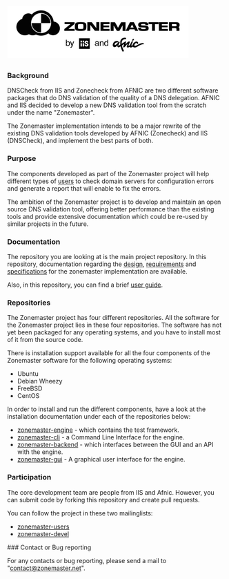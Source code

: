 ![Zonemaster](docs/images/zonemaster_logo_black.png)
==========

### Background

DNSCheck from IIS and Zonecheck from AFNIC are two different software
packages that do DNS validation of the quality of a DNS
delegation. AFNIC and IIS decided to develop a new DNS validation tool from the
scratch under the name "Zonemaster". 

The Zonemaster implementation intends to be a major
rewrite of the existing DNS validation tools developed by AFNIC (Zonecheck) and
IIS (DNSCheck), and implement the best parts of both.

### Purpose

The components developed as part of the Zonemaster project will help different
types of [users](USING.md) to check domain servers for configuration errors and
generate a report that will enable to fix the errors.

The ambition of the Zonemaster project is to develop and maintain an open source
DNS validation tool, offering better performance than the existing tools and
provide extensive documentation which could be re-used by similar projects in
the future.

### Documentation

The repository you are looking at is the main project repository. In this
repository, documentation regarding the [design](docs/design),
[requirements](docs/requirements) and [specifications](docs/specifications)
for the zonemaster implementation are available.

Also, in this repository, you can find a brief [user guide](USING.md).

### Repositories

The Zonemaster project has four different repositories. All the software for
the Zonemaster project lies in these four repositories. The software has not yet
been packaged for any operating systems, and you have to install most of it from
the source code.

There is installation support available for all the four components of the
Zonemaster software for the following operating systems:

   * Ubuntu
   * Debian Wheezy
   * FreeBSD
   * CentOS

In order to install and run the different components, have a look at the
installation documentation under each of the repositories below:

 * [zonemaster-engine](https://github.com/dotse/zonemaster-engine) - which
   contains the test framework.
 * [zonemaster-cli](https://github.com/dotse/zonemaster-cli) - a Command Line
   Interface for the engine.
 * [zonemaster-backend](https://github.com/dotse/zonemaster-backend) - which
   interfaces between the GUI and an API with the engine.
 * [zonemaster-gui](https://github.com/dotse/zonemaster-gui) - A graphical user
   interface for the engine.

### Participation

The core development team are people from IIS and Afnic. However, you
can submit code by forking this repository and create pull requests.

You can follow the project in these two mailinglists:

 * [zonemaster-users](http://lists.iis.se/cgi-bin/mailman/listinfo/zonemaster-users)
 * [zonemaster-devel](http://lists.iis.se/cgi-bin/mailman/listinfo/zonemaster-devel)

### Contact or Bug reporting 

For any contacts or bug reporting, please send a mail to
"contact@zonemaster.net".

